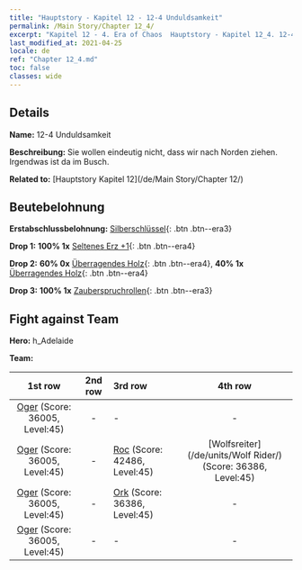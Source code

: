 ```yaml
---
title: "Hauptstory - Kapitel 12 - 12-4 Unduldsamkeit"
permalink: /Main Story/Chapter 12_4/
excerpt: "Kapitel 12 - 4. Era of Chaos  Hauptstory - Kapitel 12_4. 12-4 Unduldsamkeit"
last_modified_at: 2021-04-25
locale: de
ref: "Chapter 12_4.md"
toc: false
classes: wide
---
```


## Details

 **Name:** 12-4 Unduldsamkeit

 **Beschreibung:** Sie wollen eindeutig nicht, dass wir nach Norden ziehen. Irgendwas ist da im Busch.

 **Related to:** [Hauptstory Kapitel 12](/de/Main Story/Chapter 12/)

## Beutebelohnung

 **Erstabschlussbelohnung:** [Silberschlüssel](/ItemsDE/con_693/){: .btn .btn--era3}

 **Drop 1:** **100% 1x** [Seltenes Erz +1](/ItemsDE/mat_40/){: .btn .btn--era4}

 **Drop 2:** **60% 0x** [Überragendes Holz](/ItemsDE/mat_34/){: .btn .btn--era4}, **40% 1x** [Überragendes Holz](/ItemsDE/mat_34/){: .btn .btn--era4}

 **Drop 3:** **100% 1x** [Zauberspruchrollen](/ItemsDE/con_694/){: .btn .btn--era3}


## Fight against Team
 **Hero:** h_Adelaide

 **Team:**


  | 1st row | 2nd row | 3rd row | 4th row |
  |:----:|:----:|:----|:----:|
  | [Oger](/de/units/Ogre/) (Score: 36005, Level:45)  | - | - | - |
  | [Oger](/de/units/Ogre/) (Score: 36005, Level:45)  | - | [Roc](/de/units/Roc/) (Score: 42486, Level:45)  | [Wolfsreiter](/de/units/Wolf Rider/) (Score: 36386, Level:45)  |
  | [Oger](/de/units/Ogre/) (Score: 36005, Level:45)  | - | [Ork](/de/units/Orc/) (Score: 36386, Level:45)  | - |
  | [Oger](/de/units/Ogre/) (Score: 36005, Level:45)  | - | - | - |


